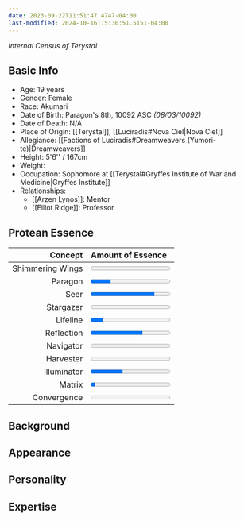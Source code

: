 ```yaml
---
date: 2023-09-22T11:51:47.4747-04:00
last-modified: 2024-10-16T15:30:51.5151-04:00
---
```

*Internal Census of Terystal*
## Basic Info
- Age: 19 years
- Gender: Female
- Race: Akumari
- Date of Birth: Paragon's 8th, 10092 ASC *(08/03/10092)*
- Date of Death: N/A
- Place of Origin: [[Terystal]], [[Luciradis#Nova Ciel|Nova Ciel]]
- Allegiance: [[Factions of Luciradis#Dreamweavers (Yumori-te)|Dreamweavers]]
- Height: 5'6'' / 167cm
- Weight:
- Occupation: Sophomore at [[Terystal#Gryffes Institute of War and Medicine|Gryffes Institute]]
- Relationships:
	- [[Arzen Lynos]]: Mentor
	- [[Elliot Ridge]]: Professor
## Protean Essence

|      **Concept** | **Amount of Essence**                      |
| ---------------: | :----------------------------------------- |
| Shimmering Wings | <progress value="0" max="100"></progress>  |
|          Paragon | <progress value="25" max="100"></progress> |
|             Seer | <progress value="80" max="100"></progress> |
|        Stargazer | <progress value="0" max="100"></progress>  |
|         Lifeline | <progress value="15" max="100"></progress> |
|       Reflection | <progress value="65" max="100"></progress> |
|        Navigator | <progress value="0" max="100"></progress>  |
|        Harvester | <progress value="0" max="100"></progress>  |
|      Illuminator | <progress value="40" max="100"></progress> |
|           Matrix | <progress value="5" max="100"></progress>  |
|      Convergence | <progress value="0" max="100"></progress>  |

## Background

## Appearance

## Personality

## Expertise

